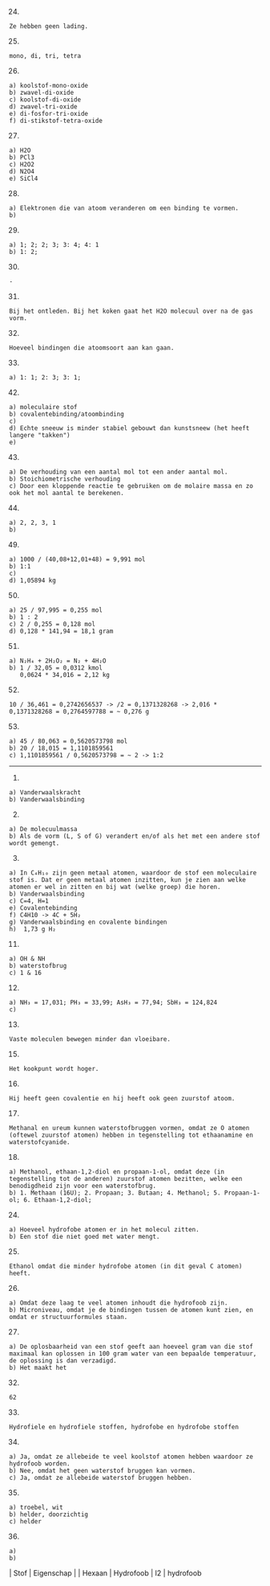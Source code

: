 24. 

    Ze hebben geen lading.

25. 

    mono, di, tri, tetra

26. 

    a) koolstof-mono-oxide
    b) zwavel-di-oxide
    c) koolstof-di-oxide
    d) zwavel-tri-oxide
    e) di-fosfor-tri-oxide
    f) di-stikstof-tetra-oxide

27. 

    a) H2O
    b) PCl3
    c) H2O2
    d) N2O4
    e) SiCl4

28. 

    a) Elektronen die van atoom veranderen om een binding te vormen.
    b) 

29. 

    a) 1; 2; 2; 3; 3: 4; 4: 1
    b) 1: 2; 

30. 

    -

31. 

    Bij het ontleden. Bij het koken gaat het H2O molecuul over na de gas vorm.

32. 

    Hoeveel bindingen die atoomsoort aan kan gaan.

33. 

    a) 1: 1; 2: 3; 3: 1; 

42. 

    a) moleculaire stof
    b) covalentebinding/atoombinding
    c) 
    d) Echte sneeuw is minder stabiel gebouwt dan kunstsneew (het heeft langere "takken")
    e) 

43. 

    a) De verhouding van een aantal mol tot een ander aantal mol.
    b) Stoichiometrische verhouding
    c) Door een kloppende reactie te gebruiken om de molaire massa en zo ook het mol aantal te berekenen.

44. 

    a) 2, 2, 3, 1
    b) 

49. 

    a) 1000 / (40,08+12,01+48) = 9,991 mol
    b) 1:1
    c) 
    d) 1,05894 kg

50. 

    a) 25 / 97,995 = 0,255 mol
    b) 1 : 2
    c) 2 / 0,255 = 0,128 mol
    d) 0,128 * 141,94 = 18,1 gram

51. 

    a) N₂H₄ + 2H₂O₂ = N₂ + 4H₂O
    b) 1 / 32,05 = 0,0312 kmol
       0,0624 * 34,016 = 2,12 kg

52. 

    10 / 36,461 = 0,2742656537 -> /2 = 0,1371328268 -> 2,016 * 0,1371328268 = 0,2764597788 = ~ 0,276 g

53. 

    a) 45 / 80,063 = 0,5620573798 mol
    b) 20 / 18,015 = 1,1101859561
    c) 1,1101859561 / 0,5620573798 = ~ 2 -> 1:2

---

1. 
    
    a) Vanderwaalskracht
    b) Vanderwaalsbinding

2. 
    
    a) De molecuulmassa
    b) Als de vorm (L, S of G) verandert en/of als het met een andere stof wordt gemengt.

3. 

    a) In C₄H₁₀ zijn geen metaal atomen, waardoor de stof een moleculaire stof is. Dat er geen metaal atomen inzitten, kun je zien aan welke atomen er wel in zitten en bij wat (welke groep) die horen.
    b) Vanderwaalsbinding
    c) C=4, H=1
    e) Covalentebinding
    f) C4H10 -> 4C + 5H₂
    g) Vanderwaalsbinding en covalente bindingen
    h)  1,73 g H₂

11. 

    a) OH & NH
    b) waterstofbrug
    c) 1 & 16

12. 

    a) NH₃ = 17,031; PH₃ = 33,99; AsH₃ = 77,94; SbH₃ = 124,824
    c) 

13. 

    Vaste moleculen bewegen minder dan vloeibare.

15. 

    Het kookpunt wordt hoger.

16. 

    Hij heeft geen covalentie en hij heeft ook geen zuurstof atoom.

17. 

    Methanal en ureum kunnen waterstofbruggen vormen, omdat ze O atomen (oftewel zuurstof atomen) hebben in tegenstelling tot ethaanamine en waterstofcyanide.

18. 

    a) Methanol, ethaan-1,2-diol en propaan-1-ol, omdat deze (in tegenstelling tot de anderen) zuurstof atomen bezitten, welke een benodigdheid zijn voor een waterstofbrug.
    b) 1. Methaan (16U); 2. Propaan; 3. Butaan; 4. Methanol; 5. Propaan-1-ol; 6. Ethaan-1,2-diol; 

24. 

    a) Hoeveel hydrofobe atomen er in het molecul zitten. 
    b) Een stof die niet goed met water mengt.

25. 

    Ethanol omdat die minder hydrofobe atomen (in dit geval C atomen) heeft.

26. 

    a) Omdat deze laag te veel atomen inhoudt die hydrofoob zijn.
    b) Microniveau, omdat je de bindingen tussen de atomen kunt zien, en omdat er structuurformules staan.

27. 

    a) De oplosbaarheid van een stof geeft aan hoeveel gram van die stof maximaal kan oplossen in 100 gram water van een bepaalde temperatuur, de oplossing is dan verzadigd.
    b) Het maakt het

32. 

    62

33. 

    Hydrofiele en hydrofiele stoffen, hydrofobe en hydrofobe stoffen

34. 

    a) Ja, omdat ze allebeide te veel koolstof atomen hebben waardoor ze hydrofoob worden.
    b) Nee, omdat het geen waterstof bruggen kan vormen.
    c) Ja, omdat ze allebeide waterstof bruggen hebben.

35. 

    a) troebel, wit
    b) helder, doorzichtig
    c) helder

36. 

    a) 
    b) 


| Stof | Eigenschap | 
| Hexaan | Hydrofoob
| I2 | hydrofoob